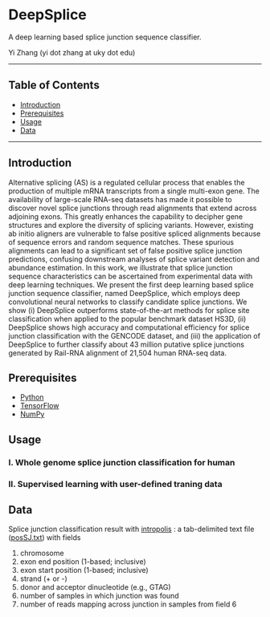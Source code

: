 # DeepSplice
A deep learning based splice junction sequence classifier.

Yi Zhang (yi dot zhang at uky dot edu)

***
## Table of Contents
* [Introduction](https://github.com/zhangyimc/DeepSplice/blob/master/README.md#introduction)
* [Prerequisites](https://github.com/zhangyimc/DeepSplice/blob/master/README.md#prerequisites)
* [Usage](https://github.com/zhangyimc/DeepSplice/blob/master/README.md#usage)
* [Data](https://github.com/zhangyimc/DeepSplice/blob/master/README.md#data)
***

## Introduction
Alternative splicing (AS) is a regulated cellular process that enables the production of multiple mRNA transcripts from a single multi-exon gene. The availability of large-scale RNA-seq datasets has made it possible to discover novel splice junctions through read alignments that extend across adjoining exons. This greatly enhances the capability to decipher gene structures and explore the diversity of splicing variants. However, existing ab initio aligners are vulnerable to false positive spliced alignments because of sequence errors and random sequence matches. These spurious alignments can lead to a significant set of false positive splice junction predictions, confusing downstream analyses of splice variant detection and abundance estimation. In this work, we illustrate that splice junction sequence characteristics can be ascertained from experimental data with deep learning techniques. We present the first deep learning based splice junction sequence classifier, named DeepSplice, which employs deep convolutional neural networks to classify candidate splice junctions. We show (i) DeepSplice outperforms state-of-the-art methods for splice site classification when applied to the popular benchmark dataset HS3D, (ii) DeepSplice shows high accuracy and computational efficiency for splice junction classification with the GENCODE dataset, and (iii) the application of DeepSplice to further classify about 43 million putative splice junctions generated by Rail-RNA alignment of 21,504 human RNA-seq data.

## Prerequisites
* [Python](https://www.python.org/)
* [TensorFlow](https://www.tensorflow.org/)
* [NumPy](http://www.numpy.org/)

## Usage
### I. Whole genome splice junction classification for human
### II. Supervised learning with user-defined traning data

## Data
Splice junction classification result with [intropolis](http://intropolis.rail.bio) : a tab-delimited text file ([posSJ.txt]()) with fields
  1. chromosome
  2. exon end position (1-based; inclusive)
  3. exon start position (1-based; inclusive)
  4. strand (+ or -)
  5. donor and acceptor dinucleotide (e.g., GTAG)
  6. number of samples in which junction was found
  7. number of reads mapping across junction in samples from field 6
 

